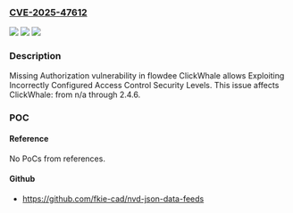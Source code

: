 ### [CVE-2025-47612](https://cve.mitre.org/cgi-bin/cvename.cgi?name=CVE-2025-47612)
![](https://img.shields.io/static/v1?label=Product&message=ClickWhale&color=blue)
![](https://img.shields.io/static/v1?label=Version&message=n%2Fa%3C%3D%202.4.6%20&color=brighgreen)
![](https://img.shields.io/static/v1?label=Vulnerability&message=CWE-862%20Missing%20Authorization&color=brighgreen)

### Description

Missing Authorization vulnerability in flowdee ClickWhale allows Exploiting Incorrectly Configured Access Control Security Levels. This issue affects ClickWhale: from n/a through 2.4.6.

### POC

#### Reference
No PoCs from references.

#### Github
- https://github.com/fkie-cad/nvd-json-data-feeds

